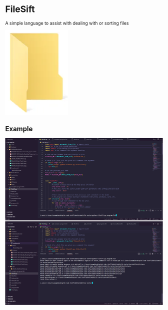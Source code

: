 # FileSift

A simple language to assist with dealing with or sorting files

<img src="docs/assets/Screenshot%202025-05-03%20160247.png" alt="Screenshot" width="200"/>

## Example

<img src="docs/assets/Screenshot ProgramflstBefore.png" alt="Screenshot" width="600"/>
<img src="docs/assets/ProgramflstAfter.png" alt="Screenshot" width="600"/>
